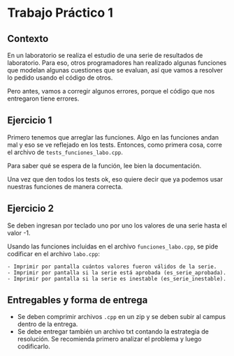 # Trabajo Práctico 1

## Contexto

En un laboratorio se realiza el estudio de una serie de resultados de laboratorio. Para eso, otros programadores han realizado algunas funciones que modelan algunas cuestiones que se evaluan, así que vamos a resolver lo pedido usando el código de otros. 

Pero antes, vamos a corregir algunos errores, porque el código que nos entregaron tiene errores.

## Ejercicio 1

Primero tenemos que arreglar las funciones. Algo en las funciones andan mal y eso se ve reflejado en los tests. Entonces, como primera cosa, corre el archivo de `tests_funciones_labo.cpp`.

Para saber qué se espera de la función, lee bien la documentación.

Una vez que den todos los tests ok, eso quiere decir que ya podemos usar nuestras funciones de manera correcta.

## Ejercicio 2

Se deben ingresan por teclado uno por uno los valores de una serie hasta el valor -1.

Usando las funciones incluidas en el archivo `funciones_labo.cpp`, se pide codificar en el archivo `labo.cpp`:

    - Imprimir por pantalla cuántos valores fueron válidos de la serie.
    - Imprimir por pantalla si la serie está aprobada (es_serie_aprobada).
    - Imprimir por pantalla si la serie es inestable (es_serie_inestable).
    
## Entregables y forma de entrega

- Se deben comprimir archivos `.cpp` en un zip y se deben subir al campus dentro de la entrega. 
- Se debe entregar también un archivo txt contando la estrategia de resolución. Se recomienda primero analizar el problema y luego codificarlo.